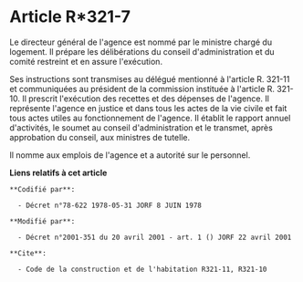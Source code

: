 # Article R*321-7

Le directeur général de l'agence est nommé par le ministre chargé du logement. Il prépare les délibérations du conseil
d'administration et du comité restreint et en assure l'exécution.

Ses instructions sont transmises au délégué mentionné à l'article R. 321-11 et communiquées au président de la commission
instituée à l'article R. 321-10. Il prescrit l'exécution des recettes et des dépenses de l'agence. Il représente l'agence en
justice et dans tous les actes de la vie civile et fait tous actes utiles au fonctionnement de l'agence. Il établit le
rapport annuel d'activités, le soumet au conseil d'administration et le transmet, après approbation du conseil, aux ministres
de tutelle.

Il nomme aux emplois de l'agence et a autorité sur le personnel.

**Liens relatifs à cet article**

	**Codifié par**:

	  - Décret n°78-622 1978-05-31 JORF 8 JUIN 1978

	**Modifié par**:

	  - Décret n°2001-351 du 20 avril 2001 - art. 1 () JORF 22 avril 2001

	**Cite**:

	  - Code de la construction et de l'habitation R321-11, R321-10
